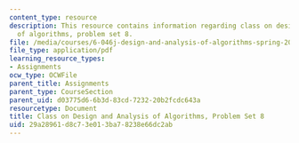 ```yaml
---
content_type: resource
description: This resource contains information regarding class on design and analysis
  of algorithms, problem set 8.
file: /media/courses/6-046j-design-and-analysis-of-algorithms-spring-2015/29a28961d8c73e013ba78238e66dc2ab_MIT6_046JS15_pset8.pdf
file_type: application/pdf
learning_resource_types:
- Assignments
ocw_type: OCWFile
parent_title: Assignments
parent_type: CourseSection
parent_uid: d03775d6-6b3d-83cd-7232-20b2fcdc643a
resourcetype: Document
title: Class on Design and Analysis of Algorithms, Problem Set 8
uid: 29a28961-d8c7-3e01-3ba7-8238e66dc2ab
---
```

